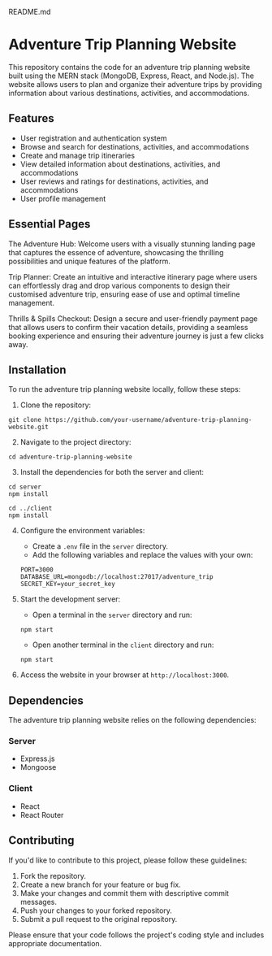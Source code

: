 README.md

# Adventure Trip Planning Website

This repository contains the code for an adventure trip planning website built using the MERN stack (MongoDB, Express, React, and Node.js). The website allows users to plan and organize their adventure trips by providing information about various destinations, activities, and accommodations.

## Features

- User registration and authentication system
- Browse and search for destinations, activities, and accommodations
- Create and manage trip itineraries
- View detailed information about destinations, activities, and accommodations
- User reviews and ratings for destinations, activities, and accommodations
- User profile management

## Essential Pages

The Adventure Hub: Welcome users with a visually stunning landing page that captures the
essence of adventure, showcasing the thrilling possibilities and unique features of the platform.

Trip Planner: Create an intuitive and interactive itinerary page where users can effortlessly drag
and drop various components to design their customised adventure trip, ensuring ease of use
and optimal timeline management.

Thrills & Spills Checkout: Design a secure and user-friendly payment page that allows users to
confirm their vacation details, providing a seamless booking experience and ensuring their
adventure journey is just a few clicks away.

## Installation

To run the adventure trip planning website locally, follow these steps:

1. Clone the repository:

```
git clone https://github.com/your-username/adventure-trip-planning-website.git
```

2. Navigate to the project directory:

```
cd adventure-trip-planning-website
```

3. Install the dependencies for both the server and client:

```
cd server
npm install

cd ../client
npm install
```

4. Configure the environment variables:

   - Create a `.env` file in the `server` directory.
   - Add the following variables and replace the values with your own:

   ```
   PORT=3000
   DATABASE_URL=mongodb://localhost:27017/adventure_trip
   SECRET_KEY=your_secret_key
   ```

5. Start the development server:

   - Open a terminal in the `server` directory and run:

   ```
   npm start
   ```

   - Open another terminal in the `client` directory and run:

   ```
   npm start
   ```

6. Access the website in your browser at `http://localhost:3000`.

## Dependencies

The adventure trip planning website relies on the following dependencies:

### Server

- Express.js
- Mongoose

### Client

- React
- React Router


## Contributing

If you'd like to contribute to this project, please follow these guidelines:

1. Fork the repository.
2. Create a new branch for your feature or bug fix.
3. Make your changes and commit them with descriptive commit messages.
4. Push your changes to your forked repository.
5. Submit a pull request to the original repository.

Please ensure that your code follows the project's coding style and includes appropriate documentation.
